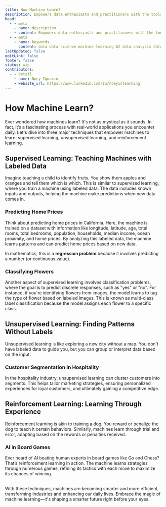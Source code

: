 ```yaml
---
title: How Machine Learn?
description: Empowers data enthusiasts and practitioners with the tools and knowledge to unlock the potential of data.
head:
  - - meta
    - name: description
    - content: Empowers data enthusiasts and practitioners with the tools and knowledge to unlock the potential of data.
  - - meta
    - name: keywords
      content: data data science machine learning AI data analysis data-driven data enthusiasts data practitioners
lastUpdated: false
editLink: false
footer: false
status: wip
contributors:
  - - detail
    - name: Noey Ignacio
    - website_url: https://www.linkedin.com/in/noeyislearning
---
```


# How Machine Learn?

Ever wondered how machines learn? It's not as mystical as it sounds. In fact, it’s a fascinating process with real-world applications you encounter daily. Let's dive into three major techniques that empower machines to learn: supervised learning, unsupervised learning, and reinforcement learning.

## Supervised Learning: Teaching Machines with Labeled Data

Imagine teaching a child to identify fruits. You show them apples and oranges and tell them which is which. This is similar to supervised learning, where you train a machine using labeled data. The data includes known inputs and outputs, helping the machine make predictions when new data comes in.

### Predicting Home Prices

Think about predicting home prices in California. Here, the machine is trained on a dataset with information like longitude, latitude, age, total rooms, total bedrooms, population, households, median income, ocean proximity, and home prices. By analyzing this labeled data, the machine learns patterns and can predict home prices based on new data.

In mathematics, this is a **regression problem** because it involves predicting a number (or continuous value).

### Classifying Flowers

Another aspect of supervised learning involves classification problems, where the goal is to predict discrete responses, such as "yes" or "no". For instance, if you're identifying flowers from images, the model learns to tag the type of flower based on labeled images. This is known as multi-class label classification because the model assigns each flower to a specific class.

## Unsupervised Learning: Finding Patterns Without Labels

Unsupervised learning is like exploring a new city without a map. You don't have labeled data to guide you, but you can group or interpret data based on the input.

### Customer Segmentation in Hospitality

In the hospitality industry, unsupervised learning can cluster customers into segments. This helps tailor marketing strategies, ensuring personalized experiences for loyal customers, and ultimately gaining a competitive edge.

## Reinforcement Learning: Learning Through Experience

Reinforcement learning is akin to training a dog. You reward or penalize the dog to teach it certain behaviors. Similarly, machines learn through trial and error, adapting based on the rewards or penalties received.

### AI in Board Games

Ever heard of AI beating human experts in board games like Go and Chess? That’s reinforcement learning in action. The machine learns strategies through numerous games, refining its tactics with each move to maximize its chances of winning.

<br />
With these techniques, machines are becoming smarter and more efficient, transforming industries and enhancing our daily lives. Embrace the magic of machine learning—it's shaping a smarter future right before your eyes.
